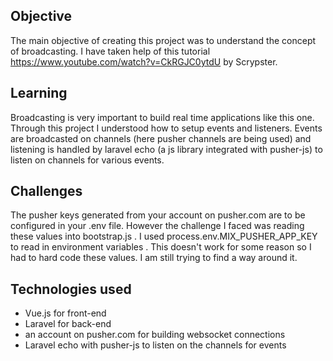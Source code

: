 ## Objective
The main objective of creating this project was to understand the concept of broadcasting. I have taken help of this tutorial https://www.youtube.com/watch?v=CkRGJC0ytdU by Scrypster. 

## Learning  
Broadcasting is very important to build real time applications like this one. Through this project I understood how to setup events and listeners. Events are broadcasted on channels (here pusher channels are being used) and listening is handled by laravel echo (a js library integrated with pusher-js) to listen on channels for various events.

## Challenges
The pusher keys generated from your account on pusher.com are to be configured in your .env file. However the challenge I faced was reading these values into bootstrap.js . I used process.env.MIX_PUSHER_APP_KEY to read in environment variables . This doesn't work for some reason so I had to hard code these values. I am still trying to find a way around it.

## Technologies used
- Vue.js for front-end
- Laravel for back-end
- an account on pusher.com for building websocket connections
- Laravel echo with pusher-js to listen on the channels for events

